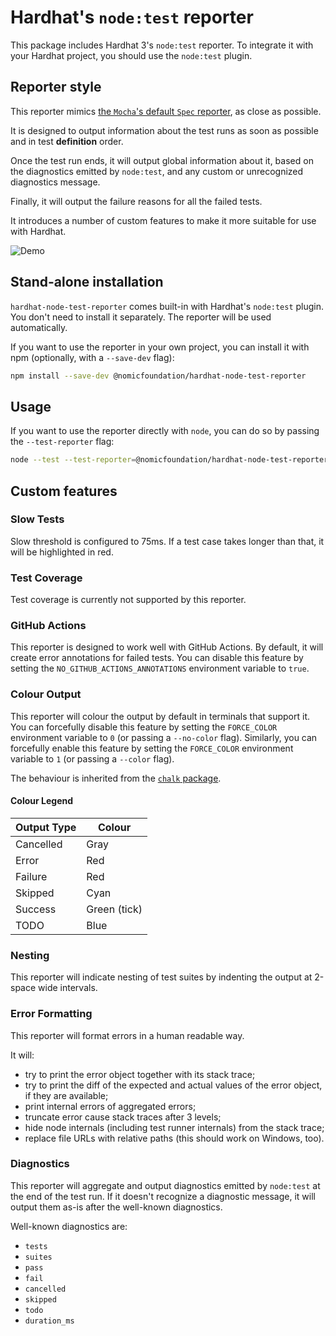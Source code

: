 # Hardhat's `node:test` reporter

This package includes Hardhat 3's `node:test` reporter. To integrate it with your Hardhat project, you should use the `node:test` plugin.

## Reporter style

This reporter mimics [the `Mocha`'s default `Spec` reporter](https://mochajs.org/#spec), as close as possible.

It is designed to output information about the test runs as soon as possible and in test **definition** order.

Once the test run ends, it will output global information about it, based on the diagnostics emitted by `node:test`, and any custom or unrecognized diagnostics message.

Finally, it will output the failure reasons for all the failed tests.

It introduces a number of custom features to make it more suitable for use with Hardhat.

![Demo](./demo.gif)

## Stand-alone installation

`hardhat-node-test-reporter` comes built-in with Hardhat's `node:test` plugin. You don't need to install it separately. The reporter will be used automatically.

If you want to use the reporter in your own project, you can install it with npm (optionally, with a `--save-dev` flag):

```bash
npm install --save-dev @nomicfoundation/hardhat-node-test-reporter
```

## Usage

If you want to use the reporter directly with `node`, you can do so by passing the `--test-reporter` flag:

```bash
node --test --test-reporter=@nomicfoundation/hardhat-node-test-reporter
```

## Custom features

### Slow Tests

Slow threshold is configured to 75ms. If a test case takes longer than that, it will be highlighted in red.

### Test Coverage

Test coverage is currently not supported by this reporter.

### GitHub Actions

This reporter is designed to work well with GitHub Actions. By default, it will create error annotations for failed tests. You can disable this feature by setting the `NO_GITHUB_ACTIONS_ANNOTATIONS` environment variable to `true`.

### Colour Output

This reporter will colour the output by default in terminals that support it. You can forcefully disable this feature by setting the `FORCE_COLOR` environment variable to `0` (or passing a `--no-color` flag). Similarly, you can forcefully enable this feature by setting the `FORCE_COLOR` environment variable to `1` (or passing a `--color` flag).

The behaviour is inherited from the [`chalk` package](https://github.com/chalk/chalk?tab=readme-ov-file#supportscolor).

#### Colour Legend

| Output Type | Colour       |
| ----------- | ------------ |
| Cancelled   | Gray         |
| Error       | Red          |
| Failure     | Red          |
| Skipped     | Cyan         |
| Success     | Green (tick) |
| TODO        | Blue         |

### Nesting

This reporter will indicate nesting of test suites by indenting the output at 2-space wide intervals.

### Error Formatting

This reporter will format errors in a human readable way.

It will:

- try to print the error object together with its stack trace;
- try to print the diff of the expected and actual values of the error object, if they are available;
- print internal errors of aggregated errors;
- truncate error cause stack traces after 3 levels;
- hide node internals (including test runner internals) from the stack trace;
- replace file URLs with relative paths (this should work on Windows, too).

### Diagnostics

This reporter will aggregate and output diagnostics emitted by `node:test` at the end of the test run. If it doesn't recognize a diagnostic message, it will output them as-is after the well-known diagnostics.

Well-known diagnostics are:

- `tests`
- `suites`
- `pass`
- `fail`
- `cancelled`
- `skipped`
- `todo`
- `duration_ms`

